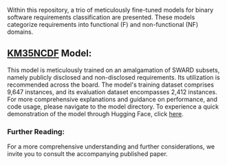Within this repository, a trio of meticulously fine-tuned models for binary software requirements classification are presented. These models categorize requirements into functional (F) and non-functional (NF) domains.

## [KM35NCDF](https://github.com/kasrahabib/software-re-classifier/tree/main/f_nf_classifier_model/KM45L6V2OC) Model: 

This model is meticulously trained on an amalgamation of SWARD subsets, namely publicly disclosed and non-disclosed requirements. Its utilization is recommended across the board. The model's training dataset comprises 9,647 instances, and its evaluation dataset encompasses 2,412 instances. For more comprehensive explanations and guidance on performance, and code usage, please navigate to the model directory. To experience a quick demonstration of the model through Hugging Face, click [here](https://huggingface.co/kasrahabib/KM45L6V2OC).


### Further Reading:
For a more comprehensive understanding and further considerations, we invite you to consult the accompanying published paper.
